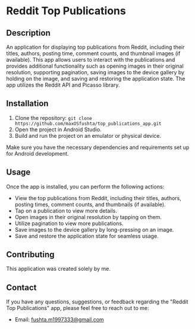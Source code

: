 <!DOCTYPE html>
<html>
<head>
</head>
<body>
  <h1>Reddit Top Publications</h1>
  
  <h2>Description</h2>
  <p>An application for displaying top publications from Reddit, including their titles, authors, posting time, comment counts, and thumbnail images (if available). This app allows users to interact with the publications and provides additional functionality such as opening images in their original resolution, supporting pagination, saving images to the device gallery by holding on the image, and saving and restoring the application state. The app utilizes the Reddit API and Picasso library.</p>
  
  <h2>Installation</h2>
  <ol>
    <li>Clone the repository: <code>git clone https://github.com/maxOSfushta/top_publications_app.git</code></li>
    <li>Open the project in Android Studio.</li>
    <li>Build and run the project on an emulator or physical device.</li>
  </ol>
  <p>Make sure you have the necessary dependencies and requirements set up for Android development.</p>
  
  <h2>Usage</h2>
  <p>Once the app is installed, you can perform the following actions:</p>
  <ul>
    <li>View the top publications from Reddit, including their titles, authors, posting times, comment counts, and thumbnails (if available).</li>
    <li>Tap on a publication to view more details.</li>
    <li>Open images in their original resolution by tapping on them.</li>
    <li>Utilize pagination to view more publications.</li>
    <li>Save images to the device gallery by long-pressing on an image.</li>
    <li>Save and restore the application state for seamless usage.</li>
  </ul>
  
  <h2>Contributing</h2>
  <p>This application was created solely by me.</p>
  
  <h2>Contact</h2>
  <p>If you have any questions, suggestions, or feedback regarding the "Reddit Top Publications" app, please feel free to reach out to me:</p>
  <ul>
    <li>Email: <a href="mailto:fushta.m1997333@gmail.com">fushta.m1997333@gmail.com</a></li>
  </ul>
</body>
</html>
